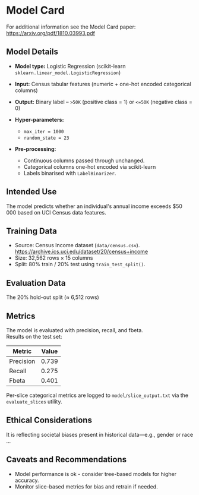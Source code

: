 # Model Card

For additional information see the Model Card paper: https://arxiv.org/pdf/1810.03993.pdf

## Model Details
* **Model type:** Logistic Regression (scikit-learn `sklearn.linear_model.LogisticRegression`)
* **Input:** Census tabular features (numeric + one-hot encoded categorical columns)
* **Output:** Binary label – `>50K` (positive class = 1) or `<=50K` (negative class = 0)
* **Hyper-parameters:**
  * `max_iter = 1000`
  * `random_state = 23`

* **Pre-processing:**
  * Continuous columns passed through unchanged.
  * Categorical columns one-hot encoded via scikit-learn
  * Labels binarised with `LabelBinarizer`.

## Intended Use
The model predicts whether an individual's annual income exceeds \$50 000 based on UCI Census data features. 

## Training Data
* Source: Census Income dataset (`data/census.csv`).  https://archive.ics.uci.edu/dataset/20/census+income
* Size: 32,562 rows × 15 columns
* Split: 80% train / 20% test using `train_test_split()`.

## Evaluation Data
The 20% hold-out split (≈ 6,512 rows)

## Metrics
The model is evaluated with precision, recall, and fbeta.  
Results on the test set:

| Metric | Value |
|--------|-------|
| Precision | 0.739 |
| Recall    | 0.275 |
| Fbeta  | 0.401 |

Per-slice categorical metrics are logged to `model/slice_output.txt` via the `evaluate_slices` utility.

## Ethical Considerations
It is reflecting societal biases present in historical data—e.g., gender or race ...

## Caveats and Recommendations
* Model performance is ok - consider tree-based models for higher accuracy.
* Monitor slice-based metrics for bias and retrain if needed.
